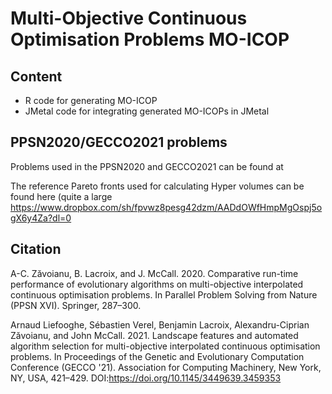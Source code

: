 # Multi-Objective Continuous Optimisation Problems MO-ICOP

## Content

- R code for generating MO-ICOP
- JMetal code for integrating generated MO-ICOPs in JMetal


## PPSN2020/GECCO2021 problems

Problems used in the PPSN2020 and GECCO2021 can be found at

The reference Pareto fronts used for calculating Hyper volumes can be found here (quite a large
https://www.dropbox.com/sh/fpvwz8pesg42dzm/AADdOWfHmpMgOspj5ogX6y4Za?dl=0

## Citation

A-C. Zăvoianu, B. Lacroix, and J. McCall. 2020. Comparative run-time performance of evolutionary algorithms on multi-objective interpolated continuous optimisation problems. In Parallel Problem Solving from Nature (PPSN XVI). Springer, 287–300.

Arnaud Liefooghe, Sébastien Verel, Benjamin Lacroix, Alexandru-Ciprian Zăvoianu, and John McCall. 2021. Landscape features and automated algorithm selection for multi-objective interpolated continuous optimisation problems. In Proceedings of the Genetic and Evolutionary Computation Conference (GECCO '21). Association for Computing Machinery, New York, NY, USA, 421–429. DOI:https://doi.org/10.1145/3449639.3459353
